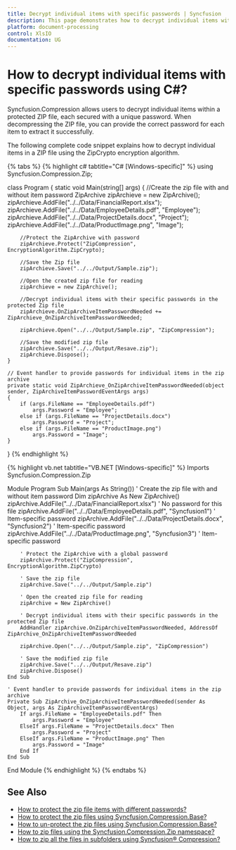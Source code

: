 ```yaml
---
title: Decrypt individual items with specific passwords | Syncfusion
description: This page demonstrates how to decrypt individual items with specific passwords using Syncfusion.Compression.Base.
platform: document-processing
control: XlsIO
documentation: UG
---
```


# How to decrypt individual items with specific passwords using C#?

Syncfusion.Compression allows users to decrypt individual items within a protected ZIP file, each secured with a unique password. When decompressing the ZIP file, you can provide the correct password for each item to extract it successfully.

The following complete code snippet explains how to decrypt individual items in a ZIP file using the ZipCrypto encryption algorithm.

{% tabs %}
{% highlight c# tabtitle="C# [Windows-specific]" %}
using Syncfusion.Compression.Zip;

class Program
{
    static void Main(string[] args)
    {
        //Create the zip file with and without item password
        ZipArchive zipArchieve = new ZipArchive();
        zipArchieve.AddFile("../../Data/FinancialReport.xlsx");
        zipArchieve.AddFile("../../Data/EmployeeDetails.pdf", "Employee");
        zipArchieve.AddFile("../../Data/ProjectDetails.docx", "Project");
        zipArchieve.AddFile("../../Data/ProductImage.png", "Image");

        //Protect the ZipArchive with password
        zipArchieve.Protect("ZipCompression", EncryptionAlgorithm.ZipCrypto);

        //Save the Zip file
        zipArchieve.Save("../../Output/Sample.zip");

        //Open the created zip file for reading
        zipArchieve = new ZipArchive();

        //Decrypt individual items with their specific passwords in the protected Zip file
        zipArchieve.OnZipArchiveItemPasswordNeeded += ZipArchieve_OnZipArchiveItemPasswordNeeded;

        zipArchieve.Open("../../Output/Sample.zip", "ZipCompression");

        //Save the modified zip file
        zipArchieve.Save("../../Output/Resave.zip");
        zipArchieve.Dispose();
    }

    // Event handler to provide passwords for individual items in the zip archive
    private static void ZipArchieve_OnZipArchiveItemPasswordNeeded(object sender, ZipArchiveItemPasswordEventArgs args)
    {
        if (args.FileName == "EmployeeDetails.pdf")
            args.Password = "Employee";
        else if (args.FileName == "ProjectDetails.docx")
            args.Password = "Project";
        else if (args.FileName == "ProductImage.png")
            args.Password = "Image";
    }
}
{% endhighlight %}

{% highlight vb.net tabtitle="VB.NET [Windows-specific]" %}
Imports Syncfusion.Compression.Zip

Module Program
    Sub Main(args As String())
        ' Create the zip file with and without item password
        Dim zipArchive As New ZipArchive()
        zipArchive.AddFile("../../Data/FinancialReport.xlsx") ' No password for this file
        zipArchive.AddFile("../../Data/EmployeeDetails.pdf", "Syncfusion1") ' Item-specific password
        zipArchive.AddFile("../../Data/ProjectDetails.docx", "Syncfusion2") ' Item-specific password
        zipArchive.AddFile("../../Data/ProductImage.png", "Syncfusion3") ' Item-specific password

        ' Protect the ZipArchive with a global password
        zipArchive.Protect("ZipCompression", EncryptionAlgorithm.ZipCrypto)

        ' Save the zip file
        zipArchive.Save("../../Output/Sample.zip")

        ' Open the created zip file for reading
        zipArchive = New ZipArchive()

        ' Decrypt individual items with their specific passwords in the protected Zip file
        AddHandler zipArchive.OnZipArchiveItemPasswordNeeded, AddressOf ZipArchive_OnZipArchiveItemPasswordNeeded

        zipArchive.Open("../../Output/Sample.zip", "ZipCompression")

        ' Save the modified zip file
        zipArchive.Save("../../Output/Resave.zip")
        zipArchive.Dispose()
    End Sub

    ' Event handler to provide passwords for individual items in the zip archive
    Private Sub ZipArchive_OnZipArchiveItemPasswordNeeded(sender As Object, args As ZipArchiveItemPasswordEventArgs)
        If args.FileName = "EmployeeDetails.pdf" Then
            args.Password = "Employee"
        ElseIf args.FileName = "ProjectDetails.docx" Then
            args.Password = "Project"
        ElseIf args.FileName = "ProductImage.png" Then
            args.Password = "Image"
        End If
    End Sub
End Module
{% endhighlight %}
{% endtabs %}

## See Also

* [How to protect the zip file items with different passwords?](how-to-protect-zip-file-items-with-different-passwords)
* [How to protect the zip files using Syncfusion.Compression.Base?](how-to-protect-the-zip-files-using-syncfusion-compression-base.md)
* [How to un-protect the zip files using Syncfusion.Compression.Base?](how-to-un-protect-the-zip-files-using-syncfusion-compression-base)
* [How to zip files using the Syncfusion.Compression.Zip namespace?](how-to-zip-files-using-the-syncfusion-compression-zip-namespace)
* [How to zip all the files in subfolders using Syncfusion&reg; Compression?](how-to-zip-all-the-files-in-subfolders-using-syncfusion-compression)